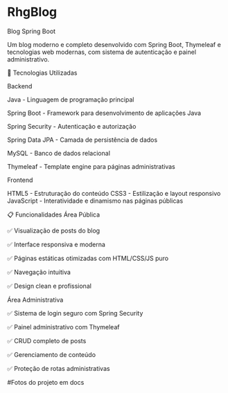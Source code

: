 # RhgBlog

Blog Spring Boot

Um blog moderno e completo desenvolvido com Spring Boot, Thymeleaf e tecnologias web modernas, com sistema de autenticação e painel administrativo.

🚀 Tecnologias Utilizadas

Backend

Java - Linguagem de programação principal

Spring Boot - Framework para desenvolvimento de aplicações Java

Spring Security - Autenticação e autorização

Spring Data JPA - Camada de persistência de dados

MySQL - Banco de dados relacional

Thymeleaf - Template engine para páginas administrativas


Frontend

HTML5 - Estruturação do conteúdo
CSS3 - Estilização e layout responsivo
JavaScript - Interatividade e dinamismo nas páginas públicas

📋 Funcionalidades
Área Pública

✅ Visualização de posts do blog

✅ Interface responsiva e moderna

✅ Páginas estáticas otimizadas com HTML/CSS/JS puro

✅ Navegação intuitiva

✅ Design clean e profissional

Área Administrativa

✅ Sistema de login seguro com Spring Security

✅ Painel administrativo com Thymeleaf

✅ CRUD completo de posts

✅ Gerenciamento de conteúdo

✅ Proteção de rotas administrativas


#Fotos do projeto em docs
